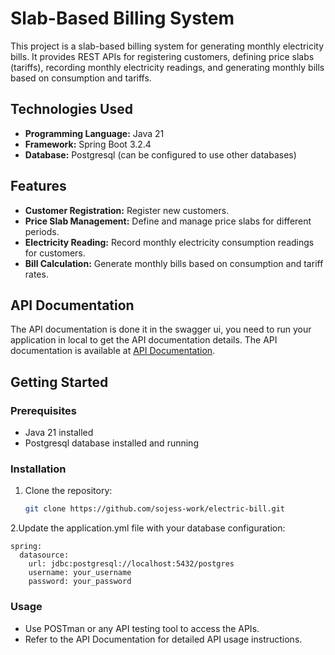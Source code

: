 # Slab-Based Billing System

This project is a slab-based billing system for generating monthly electricity bills. It provides REST APIs for registering customers, defining price slabs (tariffs), recording monthly electricity readings, and generating monthly bills based on consumption and tariffs.

## Technologies Used

- **Programming Language:** Java 21
- **Framework:** Spring Boot 3.2.4
- **Database:** Postgresql (can be configured to use other databases)

## Features

- **Customer Registration:** Register new customers.
- **Price Slab Management:** Define and manage price slabs for different periods.
- **Electricity Reading:** Record monthly electricity consumption readings for customers.
- **Bill Calculation:** Generate monthly bills based on consumption and tariff rates.

## API Documentation
The API documentation is done it in the swagger ui, you need to run your application in local to get the API documentation details.
The API documentation is available at [API Documentation](http://localhost:8088/swagger-ui/index.html).

## Getting Started

### Prerequisites

- Java 21 installed
- Postgresql database installed and running

### Installation

1. Clone the repository:

   ```sh
   git clone https://github.com/sojess-work/electric-bill.git

2.Update the application.yml file with your database configuration:

    spring:
      datasource:
        url: jdbc:postgresql://localhost:5432/postgres
        username: your_username
        password: your_password

### Usage

- Use POSTman or any API testing tool to access the APIs.
- Refer to the API Documentation for detailed API usage instructions.

